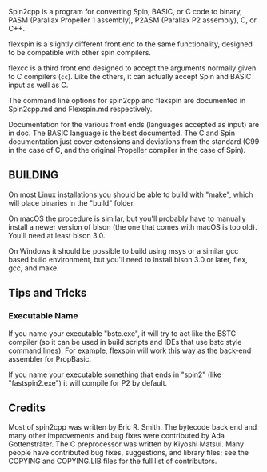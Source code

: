 Spin2cpp is a program for converting Spin, BASIC, or C code to binary, PASM (Parallax Propeller 1 assembly), P2ASM (Parallax P2 assembly), C, or C++.

flexspin is a slightly different front end to the same functionality, designed to be compatible with other spin compilers.

flexcc is a third front end designed to accept the arguments normally given to C compilers (`cc`). Like the others, it can actually accept Spin and BASIC input as well as C.

The command line options for spin2cpp and flexspin are documented in Spin2cpp.md and Flexspin.md respectively.

Documentation for the various front ends (languages accepted as input) are in doc. The BASIC language is the best documented. The C and Spin documentation just cover extensions and deviations from the standard (C99 in the case of C, and the original Propeller compiler in the case of Spin).


## BUILDING

On most Linux installations you should be able to build with "make", which will place binaries in the "build" folder.

On macOS the procedure is similar, but you'll probably have to manually install a newer version of bison (the one that comes with macOS is too old). You'll need at least bison 3.0.

On Windows it should be possible to build using msys or a similar gcc based build environment, but you'll need to install bison 3.0 or later, flex, gcc, and make.

## Tips and Tricks

### Executable Name

If you name your executable "bstc.exe", it will try to act like the BSTC compiler (so it can be used in build scripts and IDEs that use bstc style command lines). For example, flexspin will work this way as the back-end assembler for PropBasic.

If you name your executable something that ends in "spin2" (like "fastspin2.exe") it will compile for P2 by default.

## Credits

Most of spin2cpp was written by Eric R. Smith. The bytecode back end and many other improvements and bug fixes were contributed by Ada Gottensträter. The C preprocessor was written by Kiyoshi Matsui. Many people have contributed bug fixes, suggestions, and library files; see the COPYING and COPYING.LIB files for the full list of contributors.

